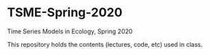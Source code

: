 # TSME-Spring-2020
Time Series Models in Ecology, Spring 2020

This repository holds the contents (lectures, code, etc) used in class. 
